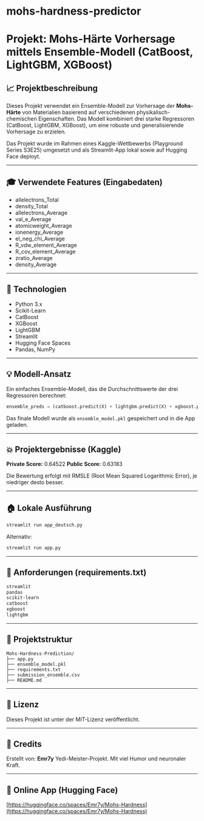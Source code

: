 # mohs-hardness-predictor
# Projekt: Mohs-Härte Vorhersage mittels Ensemble-Modell (CatBoost, LightGBM, XGBoost)

## 📈 Projektbeschreibung

Dieses Projekt verwendet ein Ensemble-Modell zur Vorhersage der **Mohs-Härte** von Materialien basierend auf verschiedenen physikalisch-chemischen Eigenschaften. Das Modell kombiniert drei starke Regressoren (CatBoost, LightGBM, XGBoost), um eine robuste und generalisierende Vorhersage zu erzielen.

Das Projekt wurde im Rahmen eines Kaggle-Wettbewerbs (Playground Series S3E25) umgesetzt und als Streamlit-App lokal sowie auf Hugging Face deployt.

---

## 🎓 Verwendete Features (Eingabedaten)

* allelectrons\_Total
* density\_Total
* allelectrons\_Average
* val\_e\_Average
* atomicweight\_Average
* ionenergy\_Average
* el\_neg\_chi\_Average
* R\_vdw\_element\_Average
* R\_cov\_element\_Average
* zratio\_Average
* density\_Average

---

## 🚀 Technologien

* Python 3.x
* Scikit-Learn
* CatBoost
* XGBoost
* LightGBM
* Streamlit
* Hugging Face Spaces
* Pandas, NumPy

---

## 💡 Modell-Ansatz

Ein einfaches Ensemble-Modell, das die Durchschnittswerte der drei Regressoren berechnet:

```python
ensemble_preds = (catboost.predict(X) + lightgbm.predict(X) + xgboost.predict(X)) / 3
```

Das finale Modell wurde als `ensemble_model.pkl` gespeichert und in die App geladen.

---

## 💥 Projektergebnisse (Kaggle)

**Private Score:** 0.64522
**Public Score:** 0.63183

Die Bewertung erfolgt mit RMSLE (Root Mean Squared Logarithmic Error), je niedriger desto besser.

---

## 🏠 Lokale Ausführung

```bash
streamlit run app_deutsch.py
```

Alternativ:

```bash
streamlit run app.py
```

---

## 🔧 Anforderungen (requirements.txt)

```txt
streamlit
pandas
scikit-learn
catboost
xgboost
lightgbm
```

---

## 📁 Projektstruktur

```
Mohs-Hardness-Prediction/
├── app.py
├── ensemble_model.pkl
├── requirements.txt
├── submission_ensemble.csv
├── README.md
```

---

## 📄 Lizenz

Dieses Projekt ist unter der MIT-Lizenz veröffentlicht.

---

## 🙌 Credits

Erstellt von: **Emr7y**
Yedi-Meister-Projekt. Mit viel Humor und neuronaler Kraft.

---

## 🔗 Online App (Hugging Face)

[https://huggingface.co/spaces/Emr7y/Mohs-Hardness](https://huggingface.co/spaces/Emr7y/Mohs-Hardness)

